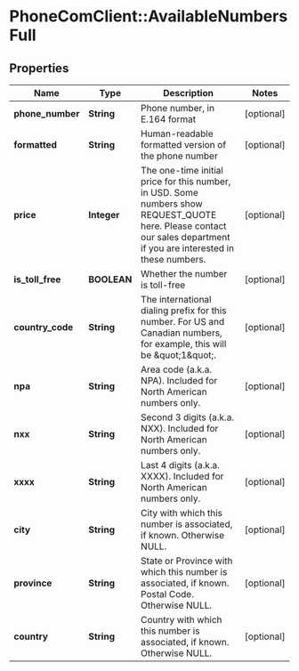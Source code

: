 # PhoneComClient::AvailableNumbersFull

## Properties
Name | Type | Description | Notes
------------ | ------------- | ------------- | -------------
**phone_number** | **String** | Phone number, in E.164 format | [optional]
**formatted** | **String** | Human-readable formatted version of the phone number | [optional]
**price** | **Integer** | The one-time initial price for this number, in USD. Some numbers show REQUEST_QUOTE here. Please contact our sales department if you are interested in these numbers. | [optional]
**is_toll_free** | **BOOLEAN** | Whether the number is toll-free | [optional]
**country_code** | **String** | The international dialing prefix for this number. For US and Canadian numbers, for example, this will be \&quot;1\&quot;. | [optional]
**npa** | **String** | Area code (a.k.a. NPA). Included for North American numbers only. | [optional]
**nxx** | **String** | Second 3 digits (a.k.a. NXX). Included for North American numbers only. | [optional]
**xxxx** | **String** | Last 4 digits (a.k.a. XXXX). Included for North American numbers only. | [optional]
**city** | **String** | City with which this number is associated, if known. Otherwise NULL. | [optional]
**province** | **String** | State or Province with which this number is associated, if known. Postal Code. Otherwise NULL. | [optional]
**country** | **String** | Country with which this number is associated, if known. Otherwise NULL. | [optional]


